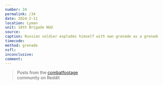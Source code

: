 ```yaml
---
number: 34
permalink: /34
date: 2024-2-11
location: Lyman
unit: 18th Brigade NGU
source: 
caption: Russian soldier explodes himself with own grenade as a grenade from a Ukrainian drone is inbound
timecode:
method: grenade
nsfl:
inconclusive:
comment:
---
```

<blockquote class="reddit-embed-bq" data-embed-height="566">Posts from the <a href="https://www.reddit.com/r/CombatFootage/comments/1ao99yr/18_brigade_ngu_russian_invader_kills_himself_with/">combatfootage</a><br> community on Reddit</blockquote><script async="" src="https://embed.reddit.com/widgets.js" charset="UTF-8"></script>